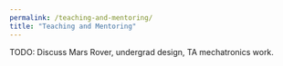 ```yaml
---
permalink: /teaching-and-mentoring/
title: "Teaching and Mentoring"
---
```


TODO: Discuss Mars Rover, undergrad design, TA mechatronics work.
